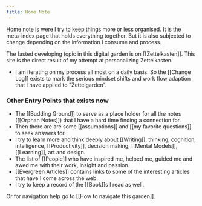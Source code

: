 ```yaml
---
title: Home Note
---
```


Home note is were I try to keep things more or less organised. It is the meta-index page  that holds everything together. But it is also subjected to change depending on the information I consume and process.


The fasted developing topic in this digital garden is on [[Zettelkasten]]. This site is the direct result of my attempt at personalizing Zettelkasten. 
- I am iterating on my process all most on a daily basis. So the [[Change Log]] exists to mark the serious mindset shifts and work flow adaption that I have applied to "Zettelgarden".
 

### Other Entry Points that exists now
- The  [[Budding Ground]] to serve as a place holder for all the notes  ([[Orphan Notes]]) that I have a hard time finding a connection for. 
- Then there are  are some [[assumptions]] and [[my favorite questions]] to seek answers for.
- I  try to learn more and think deeply about  [[Writing]], thinking, cognition, intelligence, [[Productivity]], decision making, [[Mental Models]], [[Learning]], art and design.
- The list of [[People]] who have inspired me, helped me, guided me and awed me with their work, insight and passion.
- [[Evergreen Articles]] contains links to some of the interesting articles that have I come across the web.
- I try to keep a record of the [[Book]]s I read as well.



Or for navigation help go to [[How to navigate this garden]].